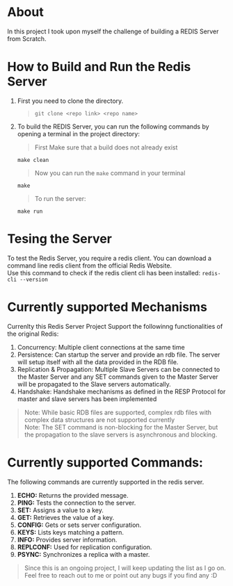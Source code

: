 # About
In this project I took upon myself the challenge of building a REDIS Server from Scratch. 

# How to Build and Run the Redis Server
1. First you need to clone the directory.
    > `git clone <repo link> <repo name>`

2. To build the REDIS Server, you can run the following commands by opening a terminal in the project directory:
    > First Make sure that a build does not already exist
    ```
    make clean
    ```
    > Now you can run the `make` command in your terminal
    ```
    make
    ```
    > To run the server:
    ```
    make run
    ```

# Tesing the Server
To test the Redis Server, you require a redis client. You can download a command line redis client from the official Redis Website.  
Use this command to check if the redis client cli has been installed: `redis-cli --version`

# Currently supported Mechanisms
Currenlty this Redis Server Project Support the followinng functionalities of the original Redis:  
1. Concurrency: Multiple client connections at the same time
2. Persistence: Can startup the server and provide an rdb file. The server will setup itself with all the data provided in the RDB file. 
3. Replication & Propagation: Multiple Slave Servers can be connected to the Master Server and any SET commands given to the Master Server will be propagated to the Slave servers automatically.  
4. Handshake: Handshake mechanisms as defined in the RESP Protocol for master and slave servers has been implemented
> Note: While basic RDB files are supported, complex rdb files with complex data structures are not supported currently  
> Note: The SET command is non-blocking for the Master Server, but the propagation to the slave servers is asynchronous and blocking.

# Currently supported Commands:
The following commands are currently supported in the redis server.  
1. **ECHO:** Returns the provided message.
2. **PING:** Tests the connection to the server.
3. **SET:** Assigns a value to a key.
4. **GET:** Retrieves the value of a key.
5. **CONFIG:** Gets or sets server configuration.
6. **KEYS:** Lists keys matching a pattern.
7. **INFO:** Provides server information.
8. **REPLCONF:** Used for replication configuration.
9. **PSYNC:** Synchronizes a replica with a master.

> Since this is an ongoing project, I will keep updating the list as I go on. Feel free to reach out to me or point out any bugs if you find any :D